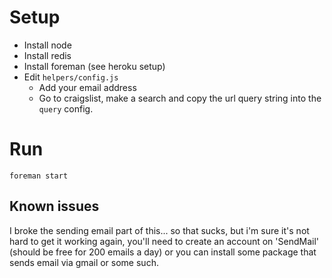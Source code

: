 Setup
=====

 - Install node
 - Install redis
 - Install foreman (see heroku setup)
 - Edit `helpers/config.js`
   - Add your email address
   - Go to craigslist, make a search and copy the url query string into the `query` config.


Run
===

`foreman start`


Known issues
------------
I broke the sending email part of this... so that sucks, but i'm sure it's not hard to get it working again,
you'll need to create an account on 'SendMail' (should be free for 200 emails a day) or you can install some
package that sends email via gmail or some such.

